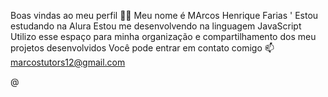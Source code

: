 Boas vindas ao meu perfil 💙💙
Meu nome é MArcos Henrique Farias
  '
Estou estudando na Alura
Estou me desenvolvendo na linguagem JavaScript
Utilizo esse espaço para minha organização e compartilhamento dos meu projetos desenvolvidos
Você pode entrar em contato comigo 📫
marcostutors12@gmail.com

@
